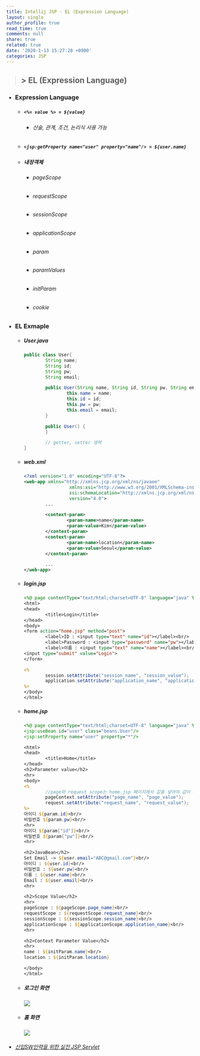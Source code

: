 ```yaml
---
title: Intellij JSP - EL (Expression Language)
layout: single
author_profile: true
read_time: true
comments: null
share: true
related: true
date: '2020-1-13 15:27:28 +0900'
categories: JSP
---
```


> ## > EL (Expression Language)


* ### Expression Language
	* ##### `<%= value %> = ${value}`
		* ###### 산술, 관계, 조건, 논리식 사용 가능
	* ##### `<jsp:getProperty name="user" property="name"/> = ${user.name}`
	* ##### 내장객체
		* ###### pageScope 
		* ###### requestScope 
		* ###### sessionScope 
		* ###### applicationScope
		* ###### param
		* ###### paramValues
		* ###### initParam
		* ###### cookie

* ### EL Exmaple
	* ##### User.java
		```java
		public class User{
				String name;
				String id;
				String pw;
				String email;

				public User(String name, String id, String pw, String email) {
						this.name = name;
						this.id = id;
						this.pw = pw;
						this.email = email;
				}

				public User() {
				}

				// getter, setter 생략
		}
		```
	* ##### web.xml
		```xml
		<?xml version="1.0" encoding="UTF-8"?>
		<web-app xmlns="http://xmlns.jcp.org/xml/ns/javaee"
						 xmlns:xsi="http://www.w3.org/2001/XMLSchema-instance"
						 xsi:schemaLocation="http://xmlns.jcp.org/xml/ns/javaee http://xmlns.jcp.org/xml/ns/javaee/web-app_4_0.xsd"
						 version="4.0">
				...

				<context-param>
						<param-name>name</param-name>
						<param-value>Kim</param-value>
				</context-param>
				<context-param>
						<param-name>location</param-name>
						<param-value>Seoul</param-value>
				</context-param>

				...
		</web-app>		
		```
	* ##### login.jsp
		```jsp
		<%@ page contentType="text/html;charset=UTF-8" language="java" %>
		<html>
		<head>
				<title>Login</title>
		</head>
		<body>
		<form action="home.jsp" method="post">
				<label>ID : <input type="text" name="id"></label><br/>
				<label>Password : <input type="password" name="pw"></label><br/>
				<label>이름 : <input type="text" name="name"></label><br/>
		<input type="submit" value="Login">
		</form>

		<%
				session.setAttribute("session_name", "session_value");
				application.setAttribute("application_name", "application_value");
		%>
		</body>
		</html>		
		```
	* ##### home.jsp
		```jsp
		<%@ page contentType="text/html;charset=UTF-8" language="java" %>
		<jsp:useBean id="user" class="beans.User"/>
		<jsp:setProperty name="user" property="*"/>

		<html>
		<head>
				<title>Home</title>
		</head>
		<h2>Parameter value</h2>
		<hr>
		<body>
		<%
				//page와 request scope는 home.jsp 페이지에서 값을 넣어야 값이 유지 됨
				pageContext.setAttribute("page_name", "page_value");
				request.setAttribute("request_name", "request_value");
		%>
		아이디 ${param.id}<br/>
		비밀번호 ${param.pw}<br/>
		<hr>
		아이디 ${param["id"]}<br/>
		비밀번호 ${param["pw"]}<br/>
		<hr>

		<h2>JavaBean</h2>
		Set Email -> ${user.email="ABC@gmail.com"}<br/>
		아이디 : ${user.id}<br/>
		비밀번호 : ${user.pw}<br/>
		이름 : ${user.name}<br/>
		Email : ${user.email}<br/>
		<hr>

		<h2>Scope Value</h2>
		<hr>
		pageScope : ${pageScope.page_name}<br/>
		requestScope : ${requestScope.request_name}<br/>
		sessionScope : ${sessionScope.session_name}<br/>
		applicationScope : ${applicationScope.application_name}<br/>
		<hr>

		<h2>Context Parameter Value</h2>
		<hr>
		name : ${initParam.name}<br/>
		location : ${initParam.location}

		</body>
		</html>	
		```
			
	* ##### 로그인 화면
		![](/assets/img/jsp/el1.png)
	
	* ##### 홈 화면
		![](/assets/img/jsp/el2.png)
* ###### [신입SW인력을 위한 실전 JSP Servlet]


[신입SW인력을 위한 실전 JSP Servlet]: https://www.youtube.com/watch?v=5kgThHLRb_k&list=PLieE0qnqO2kTyzAlsvxzoulHVISvO8zA9&index=56